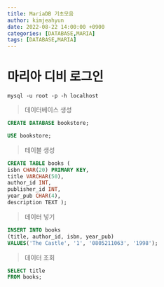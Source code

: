 ```yaml
---
title: MariaDB 기초모음 
author: kimjeahyun
date: 2022-08-22 14:00:00 +0900
categories: [DATABASE,MARIA]
tags: [DATABASE,MARIA]
---
```



# 마리아 디비 로그인

```Shell
mysql -u root -p -h localhost
```

>데이터베이스 생성

```SQL
CREATE DATABASE bookstore;

USE bookstore;
```

>테이블 생성

```SQL
CREATE TABLE books (
isbn CHAR(20) PRIMARY KEY, 
title VARCHAR(50),
author_id INT,
publisher_id INT,
year_pub CHAR(4),
description TEXT );
```

>데이터 넣기

```SQL
INSERT INTO books
(title, author_id, isbn, year_pub)
VALUES('The Castle', '1', '0805211063', '1998');
```

>데이터 조회

```SQL
SELECT title 
FROM books;
```